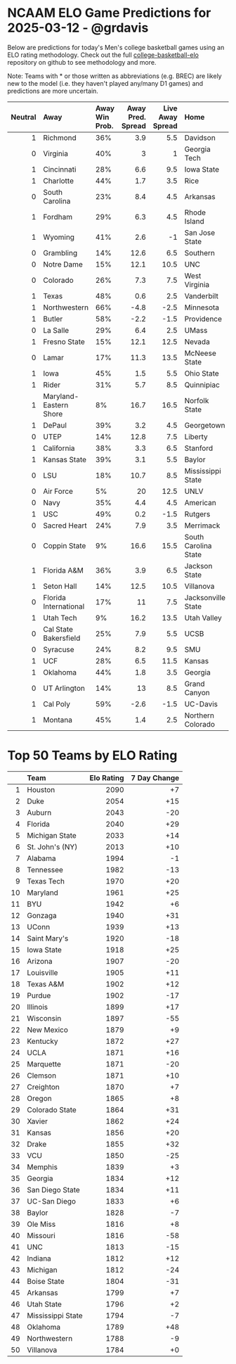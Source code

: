 # NCAAM ELO Game Predictions for 2025-03-12 - @grdavis
Below are predictions for today's Men's college basketball games using an ELO rating methodology. Check out the full [college-basketball-elo](https://github.com/grdavis/college-basketball-elo) repository on github to see methodology and more.

Note: Teams with * or those written as abbreviations (e.g. BREC) are likely new to the model (i.e. they haven't played any/many D1 games) and predictions are more uncertain.

|   Neutral | Away                   | Away Win Prob.   |   Away Pred. Spread |   Live Away Spread | Home                 | Home Win Prob.   |   Home Pred. Spread |
|----------:|:-----------------------|:-----------------|--------------------:|-------------------:|:---------------------|:-----------------|--------------------:|
|         1 | Richmond               | 36%              |                 3.9 |                5.5 | Davidson             | 64%              |                -3.9 |
|         0 | Virginia               | 40%              |                 3   |                1   | Georgia Tech         | 60%              |                -3   |
|         1 | Cincinnati             | 28%              |                 6.6 |                9.5 | Iowa State           | 72%              |                -6.6 |
|         1 | Charlotte              | 44%              |                 1.7 |                3.5 | Rice                 | 56%              |                -1.7 |
|         0 | South Carolina         | 23%              |                 8.4 |                4.5 | Arkansas             | 77%              |                -8.4 |
|         1 | Fordham                | 29%              |                 6.3 |                4.5 | Rhode Island         | 71%              |                -6.3 |
|         1 | Wyoming                | 41%              |                 2.6 |               -1   | San Jose State       | 59%              |                -2.6 |
|         0 | Grambling              | 14%              |                12.6 |                6.5 | Southern             | 86%              |               -12.6 |
|         0 | Notre Dame             | 15%              |                12.1 |               10.5 | UNC                  | 85%              |               -12.1 |
|         0 | Colorado               | 26%              |                 7.3 |                7.5 | West Virginia        | 74%              |                -7.3 |
|         1 | Texas                  | 48%              |                 0.6 |                2.5 | Vanderbilt           | 52%              |                -0.6 |
|         1 | Northwestern           | 66%              |                -4.8 |               -2.5 | Minnesota            | 34%              |                 4.8 |
|         1 | Butler                 | 58%              |                -2.2 |               -1.5 | Providence           | 42%              |                 2.2 |
|         0 | La Salle               | 29%              |                 6.4 |                2.5 | UMass                | 71%              |                -6.4 |
|         1 | Fresno State           | 15%              |                12.1 |               12.5 | Nevada               | 85%              |               -12.1 |
|         0 | Lamar                  | 17%              |                11.3 |               13.5 | McNeese State        | 83%              |               -11.3 |
|         1 | Iowa                   | 45%              |                 1.5 |                5.5 | Ohio State           | 55%              |                -1.5 |
|         1 | Rider                  | 31%              |                 5.7 |                8.5 | Quinnipiac           | 69%              |                -5.7 |
|         1 | Maryland-Eastern Shore | 8%               |                16.7 |               16.5 | Norfolk State        | 92%              |               -16.7 |
|         1 | DePaul                 | 39%              |                 3.2 |                4.5 | Georgetown           | 61%              |                -3.2 |
|         0 | UTEP                   | 14%              |                12.8 |                7.5 | Liberty              | 86%              |               -12.8 |
|         1 | California             | 38%              |                 3.3 |                6.5 | Stanford             | 62%              |                -3.3 |
|         1 | Kansas State           | 39%              |                 3.1 |                5.5 | Baylor               | 61%              |                -3.1 |
|         0 | LSU                    | 18%              |                10.7 |                8.5 | Mississippi State    | 82%              |               -10.7 |
|         0 | Air Force              | 5%               |                20   |               12.5 | UNLV                 | 95%              |               -20   |
|         0 | Navy                   | 35%              |                 4.4 |                4.5 | American             | 65%              |                -4.4 |
|         1 | USC                    | 49%              |                 0.2 |               -1.5 | Rutgers              | 51%              |                -0.2 |
|         0 | Sacred Heart           | 24%              |                 7.9 |                3.5 | Merrimack            | 76%              |                -7.9 |
|         0 | Coppin State           | 9%               |                16.6 |               15.5 | South Carolina State | 91%              |               -16.6 |
|         1 | Florida A&M            | 36%              |                 3.9 |                6.5 | Jackson State        | 64%              |                -3.9 |
|         1 | Seton Hall             | 14%              |                12.5 |               10.5 | Villanova            | 86%              |               -12.5 |
|         0 | Florida International  | 17%              |                11   |                7.5 | Jacksonville State   | 83%              |               -11   |
|         1 | Utah Tech              | 9%               |                16.2 |               13.5 | Utah Valley          | 91%              |               -16.2 |
|         0 | Cal State Bakersfield  | 25%              |                 7.9 |                5.5 | UCSB                 | 75%              |                -7.9 |
|         0 | Syracuse               | 24%              |                 8.2 |                9.5 | SMU                  | 76%              |                -8.2 |
|         1 | UCF                    | 28%              |                 6.5 |               11.5 | Kansas               | 72%              |                -6.5 |
|         1 | Oklahoma               | 44%              |                 1.8 |                3.5 | Georgia              | 56%              |                -1.8 |
|         0 | UT Arlington           | 14%              |                13   |                8.5 | Grand Canyon         | 86%              |               -13   |
|         1 | Cal Poly               | 59%              |                -2.6 |               -1.5 | UC-Davis             | 41%              |                 2.6 |
|         1 | Montana                | 45%              |                 1.4 |                2.5 | Northern Colorado    | 55%              |                -1.4 |

# Top 50 Teams by ELO Rating
|    | Team              |   Elo Rating |   7 Day Change |
|---:|:------------------|-------------:|---------------:|
|  1 | Houston           |         2090 |             +7 |
|  2 | Duke              |         2054 |            +15 |
|  3 | Auburn            |         2043 |            -20 |
|  4 | Florida           |         2040 |            +29 |
|  5 | Michigan State    |         2033 |            +14 |
|  6 | St. John's (NY)   |         2013 |            +10 |
|  7 | Alabama           |         1994 |             -1 |
|  8 | Tennessee         |         1982 |            -13 |
|  9 | Texas Tech        |         1970 |            +20 |
| 10 | Maryland          |         1961 |            +25 |
| 11 | BYU               |         1942 |             +6 |
| 12 | Gonzaga           |         1940 |            +31 |
| 13 | UConn             |         1939 |            +13 |
| 14 | Saint Mary's      |         1920 |            -18 |
| 15 | Iowa State        |         1918 |            +25 |
| 16 | Arizona           |         1907 |            -20 |
| 17 | Louisville        |         1905 |            +11 |
| 18 | Texas A&M         |         1902 |            +12 |
| 19 | Purdue            |         1902 |            -17 |
| 20 | Illinois          |         1899 |            +17 |
| 21 | Wisconsin         |         1897 |            -55 |
| 22 | New Mexico        |         1879 |             +9 |
| 23 | Kentucky          |         1872 |            +27 |
| 24 | UCLA              |         1871 |            +16 |
| 25 | Marquette         |         1871 |            -20 |
| 26 | Clemson           |         1871 |            +10 |
| 27 | Creighton         |         1870 |             +7 |
| 28 | Oregon            |         1865 |             +8 |
| 29 | Colorado State    |         1864 |            +31 |
| 30 | Xavier            |         1862 |            +24 |
| 31 | Kansas            |         1856 |            +20 |
| 32 | Drake             |         1855 |            +32 |
| 33 | VCU               |         1850 |            -25 |
| 34 | Memphis           |         1839 |             +3 |
| 35 | Georgia           |         1834 |            +12 |
| 36 | San Diego State   |         1834 |            +11 |
| 37 | UC-San Diego      |         1833 |             +6 |
| 38 | Baylor            |         1828 |             -7 |
| 39 | Ole Miss          |         1816 |             +8 |
| 40 | Missouri          |         1816 |            -58 |
| 41 | UNC               |         1813 |            -15 |
| 42 | Indiana           |         1812 |            +12 |
| 43 | Michigan          |         1812 |            -24 |
| 44 | Boise State       |         1804 |            -31 |
| 45 | Arkansas          |         1799 |             +7 |
| 46 | Utah State        |         1796 |             +2 |
| 47 | Mississippi State |         1794 |             -7 |
| 48 | Oklahoma          |         1789 |            +48 |
| 49 | Northwestern      |         1788 |             -9 |
| 50 | Villanova         |         1784 |             +0 |